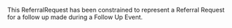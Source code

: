 This ReferralRequest has been constrained to represent a Referral Request for a follow up made during a Follow Up Event.